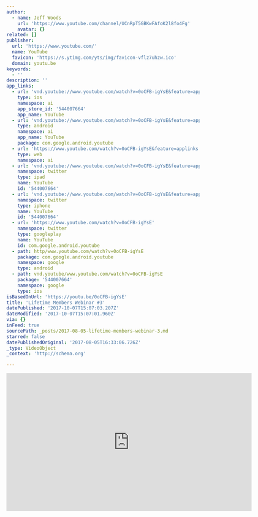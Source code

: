 ```yaml
---
author:
  - name: Jeff Woods
    url: 'https://www.youtube.com/channel/UCnRpT5GBKwFAfoK2l8fo4Fg'
    avatar: {}
related: []
publisher:
  url: 'https://www.youtube.com/'
  name: YouTube
  favicon: 'https://s.ytimg.com/yts/img/favicon-vflz7uhzw.ico'
  domain: youtu.be
keywords:
  - ''
description: ''
app_links:
  - url: 'vnd.youtube://www.youtube.com/watch?v=0oCFB-igYsE&feature=applinks'
    type: ios
    namespace: ai
    app_store_id: '544007664'
    app_name: YouTube
  - url: 'vnd.youtube://www.youtube.com/watch?v=0oCFB-igYsE&feature=applinks'
    type: android
    namespace: ai
    app_name: YouTube
    package: com.google.android.youtube
  - url: 'https://www.youtube.com/watch?v=0oCFB-igYsE&feature=applinks'
    type: web
    namespace: ai
  - url: 'vnd.youtube://www.youtube.com/watch?v=0oCFB-igYsE&feature=applinks'
    namespace: twitter
    type: ipad
    name: YouTube
    id: '544007664'
  - url: 'vnd.youtube://www.youtube.com/watch?v=0oCFB-igYsE&feature=applinks'
    namespace: twitter
    type: iphone
    name: YouTube
    id: '544007664'
  - url: 'https://www.youtube.com/watch?v=0oCFB-igYsE'
    namespace: twitter
    type: googleplay
    name: YouTube
    id: com.google.android.youtube
  - path: http/www.youtube.com/watch?v=0oCFB-igYsE
    package: com.google.android.youtube
    namespace: google
    type: android
  - path: vnd.youtube/www.youtube.com/watch?v=0oCFB-igYsE
    package: '544007664'
    namespace: google
    type: ios
isBasedOnUrl: 'https://youtu.be/0oCFB-igYsE'
title: 'Lifetime Members Webinar #3'
datePublished: '2017-10-07T15:07:03.207Z'
dateModified: '2017-10-07T15:07:01.960Z'
via: {}
inFeed: true
sourcePath: _posts/2017-08-05-lifetime-members-webinar-3.md
starred: false
datePublishedOriginal: '2017-08-05T16:33:06.726Z'
_type: VideoObject
_context: 'http://schema.org'

---
```

<iframe src="https://cdn.embedly.com/widgets/media.html?src=https%3A%2F%2Fwww.youtube.com%2Fembed%2F0oCFB-igYsE%3Ffeature%3Doembed&amp;url=http%3A%2F%2Fwww.youtube.com%2Fwatch%3Fv%3D0oCFB-igYsE&amp;image=https%3A%2F%2Fi.ytimg.com%2Fvi%2F0oCFB-igYsE%2Fhqdefault.jpg&amp;key=a715cf41cc93453ca338d350cd26f87b&amp;type=text%2Fhtml&amp;schema=youtube" width="640" height="360" scrolling="no" frameborder="0" allowfullscreen="" style=""></iframe>